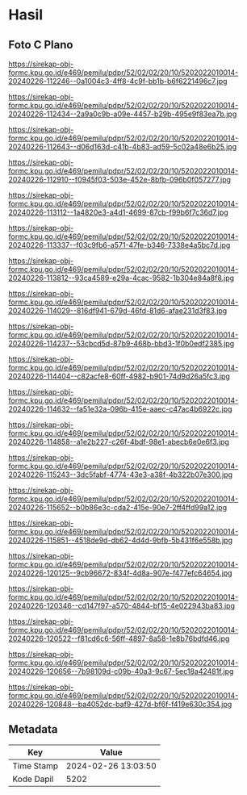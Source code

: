 # Hasil

## Foto C Plano

https://sirekap-obj-formc.kpu.go.id/e469/pemilu/pdpr/52/02/02/20/10/5202022010014-20240226-112246--0a1004c3-4ff8-4c9f-bb1b-b6f6221496c7.jpg

https://sirekap-obj-formc.kpu.go.id/e469/pemilu/pdpr/52/02/02/20/10/5202022010014-20240226-112434--2a9a0c9b-a09e-4457-b29b-495e9f83ea7b.jpg

https://sirekap-obj-formc.kpu.go.id/e469/pemilu/pdpr/52/02/02/20/10/5202022010014-20240226-112643--d06d163d-c41b-4b83-ad59-5c02a48e6b25.jpg

https://sirekap-obj-formc.kpu.go.id/e469/pemilu/pdpr/52/02/02/20/10/5202022010014-20240226-112910--f0945f03-503e-452e-8bfb-096b0f057277.jpg

https://sirekap-obj-formc.kpu.go.id/e469/pemilu/pdpr/52/02/02/20/10/5202022010014-20240226-113112--1a4820e3-a4d1-4699-87cb-f99b6f7c36d7.jpg

https://sirekap-obj-formc.kpu.go.id/e469/pemilu/pdpr/52/02/02/20/10/5202022010014-20240226-113337--f03c9fb6-a571-47fe-b346-7338e4a5bc7d.jpg

https://sirekap-obj-formc.kpu.go.id/e469/pemilu/pdpr/52/02/02/20/10/5202022010014-20240226-113812--93ca4589-e29a-4cac-9582-1b304e84a8f8.jpg

https://sirekap-obj-formc.kpu.go.id/e469/pemilu/pdpr/52/02/02/20/10/5202022010014-20240226-114029--816df941-679d-46fd-81d6-afae231d3f83.jpg

https://sirekap-obj-formc.kpu.go.id/e469/pemilu/pdpr/52/02/02/20/10/5202022010014-20240226-114237--53cbcd5d-87b9-468b-bbd3-1f0b0edf2385.jpg

https://sirekap-obj-formc.kpu.go.id/e469/pemilu/pdpr/52/02/02/20/10/5202022010014-20240226-114404--c82acfe8-60ff-4982-b901-74d9d26a5fc3.jpg

https://sirekap-obj-formc.kpu.go.id/e469/pemilu/pdpr/52/02/02/20/10/5202022010014-20240226-114632--fa51e32a-096b-415e-aaec-c47ac4b6922c.jpg

https://sirekap-obj-formc.kpu.go.id/e469/pemilu/pdpr/52/02/02/20/10/5202022010014-20240226-114858--a1e2b227-c26f-4bdf-98e1-abecb6e0e6f3.jpg

https://sirekap-obj-formc.kpu.go.id/e469/pemilu/pdpr/52/02/02/20/10/5202022010014-20240226-115243--3dc5fabf-4774-43e3-a38f-4b322b07e300.jpg

https://sirekap-obj-formc.kpu.go.id/e469/pemilu/pdpr/52/02/02/20/10/5202022010014-20240226-115652--b0b86e3c-cda2-415e-90e7-2ff4ffd99a12.jpg

https://sirekap-obj-formc.kpu.go.id/e469/pemilu/pdpr/52/02/02/20/10/5202022010014-20240226-115851--4518de9d-db62-4d4d-9bfb-5b431f6e558b.jpg

https://sirekap-obj-formc.kpu.go.id/e469/pemilu/pdpr/52/02/02/20/10/5202022010014-20240226-120125--9cb96672-834f-4d8a-907e-f477efc64654.jpg

https://sirekap-obj-formc.kpu.go.id/e469/pemilu/pdpr/52/02/02/20/10/5202022010014-20240226-120346--cd147f97-a570-4844-bf15-4e022943ba83.jpg

https://sirekap-obj-formc.kpu.go.id/e469/pemilu/pdpr/52/02/02/20/10/5202022010014-20240226-120522--f81cd6c6-56ff-4897-8a58-1e8b76bdfd46.jpg

https://sirekap-obj-formc.kpu.go.id/e469/pemilu/pdpr/52/02/02/20/10/5202022010014-20240226-120656--7b98109d-c09b-40a3-9c67-5ec18a42481f.jpg

https://sirekap-obj-formc.kpu.go.id/e469/pemilu/pdpr/52/02/02/20/10/5202022010014-20240226-120848--ba4052dc-baf9-427d-bf6f-f419e630c354.jpg


## Metadata

| Key        | Value               |
| ---------- | ------------------- |
| Time Stamp | 2024-02-26 13:03:50 |
| Kode Dapil | 5202                |



